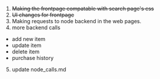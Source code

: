 1. ~~Making the frontpage compatable with search page's css~~
2. ~~UI changes for frontpage~~
3. Making requests to node backend in the web pages.
4. more backend calls
- add new item
- update item
- delete item
- purchase history
5. update node_calls.md